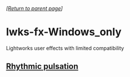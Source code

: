 *[[Return to parent page](../README.md)]*
# lwks-fx-Windows_only
Lightworks user effects with limited compatibility

## [Rhythmic pulsation](Rhythmic_pulsation/README.md)
